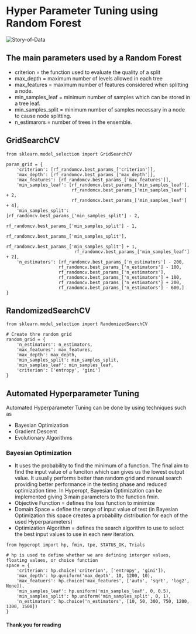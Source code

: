 # Hyper Parameter Tuning using Random Forest

![Story-of-Data](https://user-images.githubusercontent.com/114144676/193519237-926fc194-adbc-43f6-a3e2-d954fc417c9b.png)

## The main parameters used by a Random Forest
- criterion = the function used to evaluate the quality of a split
- max_depth = maximum number of levels allowed in each tree
- max_features = maximum number of features considered when splitting a node.
- min_samples_leaf = minimum number of samples which can be stored in a tree leaf.
- min_samples_split = minimum number of samples necessary in a node to cause node splitting.
- n_estimarors = number of trees in the ensemble.

## GridSearchCV

```
from sklearn.model_selection import GridSearchCV

param_grid = {
    'criterion': [rf_randomcv.best_params_['criterion']],
    'max_depth': [rf_randomcv.best_params_['max_depth']],
    'max_features': [rf_randomcv.best_params_['max_features']],
    'min_samples_leaf': [rf_randomcv.best_params_['min_samples_leaf'],
                         rf_randomcv.best_params_['min_samples_leaf'] + 2,
                         rf_randomcv.best_params_['min_samples_leaf'] + 4],
    'min_samples_split': [rf_randomcv.best_params_['min_samples_split'] - 2,
                          rf_randomcv.best_params_['min_samples_split'] - 1,
                          rf_randomcv.best_params_['min_samples_split'],
                          rf_randomcv.best_params_['min_samples_split'] + 1,
                          rf_randomcv.best_params_['min_samples_leaf'] + 2],
    'n_estimators': [rf_randomcv.best_params_['n_estimators'] - 200,
                    rf_randomcv.best_params_['n_estimators'] - 100,
                    rf_randomcv.best_params_['n_estimators'],
                    rf_randomcv.best_params_['n_estimators'] + 100,
                    rf_randomcv.best_params_['n_estimators'] + 200,
                    rf_randomcv.best_params_['n_estimators'] - 600,]
}

```


## RandomizedSearchCV

```
from sklearn.model_selection import RandomizedSearchCV

# Create thre random grid
random_grid = {
    'n_estimators': n_estimators,
    'max_features': max_features,
    'max_depth': max_depth,
    'min_samples_split': min_samples_split,
    'min_samples_leaf': min_samples_leaf,
    'criterion': ['entropy', 'gini']
}
```

## Automated Hyperparameter Tuning
 Automated Hyperparameter Tuning can be done by using techniques such as
- Bayesian Optimization
- Gradient Descent
- Evolutionary Algorithms

### Bayesian Optimization
- It uses the probability to find the minimum of a function. The final aim to find the input value of a funciton which can gives us the lowest output value. It usually performs better than random grid and manual search providing better performance in the testing phase and reduced optimization time. In Hyperopt, Bayesian Optimization can be implemented giving 3 main parameters to the function fmin.
- Objective Function = defines the loss function to minimize
- Domain Space = define the range of input value of test (in Bayesian Optimization this space creates a probability distribution for each of the used Hyperparameters)
- Optimization Algorithm = defines the search algorithm to use to select the best input values to use in each new iteration.


```
from hyperopt import hp, fmin, tpe, STATUS_OK, Trials

# hp is used to define whether we are defining interger values, floating values, or choice function
space = {
    'criterion': hp.choice('criterion', ['entropy', 'gini']),
    'max_depth': hp.quniform('max_depth', 10, 1200, 10),
    'max_featuers': hp.choice('max_features', ['auto', 'sqrt', 'log2', None]),
    'min_samples_leaf': hp.uniform('min_samples_leaf', 0, 0.5),
    'min_samples_split': hp.uniform('min_samples_split', 0, 1),
    'n_estimators': hp.choice('n_estimators', [10, 50, 300, 750, 1200, 1300, 1500])
}

```


#### Thank you for reading
